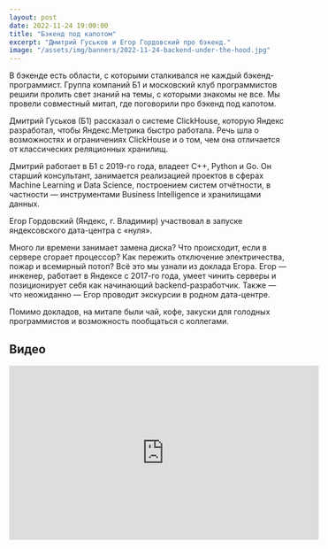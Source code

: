 ```yaml
---
layout: post
date: 2022-11-24 19:00:00
title: "Бэкенд под капотом"
excerpt: "Дмитрий Гуськов и Егор Гордовский про бэкенд."
image: "/assets/img/banners/2022-11-24-backend-under-the-hood.jpg"
---
```


В бэкенде есть области, с которыми сталкивался не каждый бэкенд-программист. Группа компаний Б1 и московский клуб программистов решили пролить свет знаний на темы, с которыми знакомы не все. Мы провели совместный митап, где поговорили про бэкенд под капотом.

Дмитрий Гуськов (Б1) рассказал о системе ClickHouse, которую Яндекс разработал, чтобы Яндекс.Метрика быстро работала. Речь шла о возможностях и ограничениях ClickHouse и о том, чем она отличается от классических реляционных хранилищ.

Дмитрий работает в Б1 с 2019-го года, владеет C++, Python и Go. Он старший консультант, занимается реализацией проектов в сферах Machine Learning и Data Science, построением систем отчётности, в частности — инструментами Business Intelligence и хранилищами данных.

Егор Гордовский (Яндекс, г. Владимир) участвовал в запуске яндексовского дата-центра с «нуля».

Много ли времени занимает замена диска? Что происходит, если в сервере сгорает процессор? Как пережить отключение электричества, пожар и всемирный потоп? Всё это мы узнали из доклада Егора. Егор — инженер, работает в Яндексе с 2017-го года, умеет чинить серверы и позиционирует себя как начинающий backend-разработчик. Также — что неожиданно — Егор проводит экскурсии в родном дата-центре.

Помимо докладов, на митапе были чай, кофе, закуски для голодных программистов и возможность пообщаться с коллегами.

## Видео

<div class="video">
    <iframe width="560" height="315" src="https://www.youtube.com/embed/ZMVgW5RCfzw" title="YouTube video player" frameborder="0" allow="accelerometer; autoplay; clipboard-write; encrypted-media; gyroscope; picture-in-picture" allowfullscreen></iframe>
</div>
